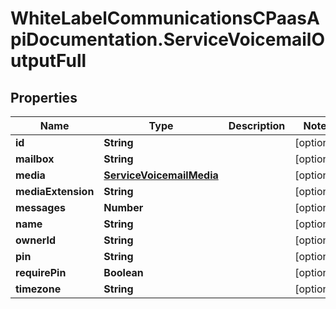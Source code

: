 # WhiteLabelCommunicationsCPaasApiDocumentation.ServiceVoicemailOutputFull

## Properties

Name | Type | Description | Notes
------------ | ------------- | ------------- | -------------
**id** | **String** |  | [optional] 
**mailbox** | **String** |  | [optional] 
**media** | [**ServiceVoicemailMedia**](ServiceVoicemailMedia.md) |  | [optional] 
**mediaExtension** | **String** |  | [optional] 
**messages** | **Number** |  | [optional] 
**name** | **String** |  | [optional] 
**ownerId** | **String** |  | [optional] 
**pin** | **String** |  | [optional] 
**requirePin** | **Boolean** |  | [optional] 
**timezone** | **String** |  | [optional] 



